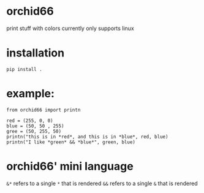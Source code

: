 # orchid66
print stuff with colors
currently only supports linux

# installation

`pip install .`

# example:
```
from orchid66 import printn

red = (255, 0, 0)
blue = (50, 50 , 255)
gree = (50, 255, 50)
printn("this is in *red*, and this is in *blue*, red, blue)
printn("I like *green* && *blue*", green, blue)
```

# orchid66' mini language

`&*` refers to a single `*` that is rendered
`&&` refers to a single `&` that is rendered
